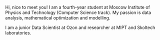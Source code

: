 Hi, nice to meet you!
I am a fourth-year student at Moscow Institute of Physics and Technology (Computer Science track). My passion is data analysis, mathematical optimization and modelling.

I am a junior Data Scientist at Ozon and researcher at MIPT and Skoltech laboratories.
